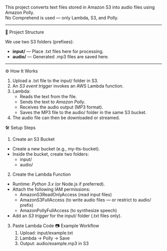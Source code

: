 This project converts text files stored in Amazon S3 into audio files using Amazon Polly.  
No Comprehend is used — only Lambda, S3, and Polly.

---

📂 Project Structure

We use two S3 folders (prefixes):

- **input/** — Place .txt files here for processing.
- **audio/** — Generated .mp3 files are saved here.

---

⚙ How It Works

1. Upload a .txt file to the input/ folder in S3.
2. An *S3 event trigger* invokes an AWS Lambda function.
3. Lambda:
   - Reads the text from the file.
   - Sends the text to *Amazon Polly*.
   - Receives the audio output (MP3 format).
   - Saves the MP3 file to the audio/ folder in the same S3 bucket.
4. The audio file can then be downloaded or streamed.

🛠 Setup Steps

1. Create an S3 Bucket
- Create a new bucket (e.g., my-tts-bucket).
- Inside the bucket, create two folders:  
  - input/  
  - audio/

2. Create the Lambda Function
- Runtime: *Python 3.x* (or Node.js if preferred).
- Attach the following IAM permissions:
  - AmazonS3ReadOnlyAccess (read input files)
  - AmazonS3FullAccess (to write audio files — or restrict to audio/ prefix)
  - AmazonPollyFullAccess (to synthesize speech)
- Add an *S3 trigger* for the input/ folder (.txt files only).

3. Paste Lambda Code 
📷 Example Workflow
	1.	Upload: input/example.txt
	2.	Lambda → Polly → Save
	3.	Output: audio/example.mp3 in S3
